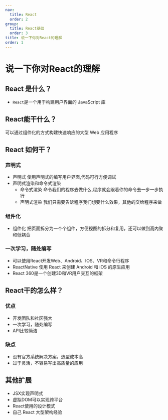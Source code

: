 ```yaml
---
nav:
  title: React
  order: 2
group:
  title: React基础
  order: 3
title: 说一下你对React的理解
order: 1
---
```


# 说一下你对React的理解

## React 是什么？

- `React`是一个用于构建用户界面的 JavaScript 库

## React能干什么？

可以通过组件化的方式构建快速响应的大型 Web 应用程序

## React 如何干？

### 声明式

- 声明式 使用声明式的编写用户界面,代码可行方便调试
- 声明式渲染和命令式渲染
  - 命令式渲染 命令我们的程序去做什么,程序就会跟着你的命令去一步一步执行
  - 声明式渲染 我们只需要告诉程序我们想要什么效果，其他的交给程序来做

### 组件化

- 组件化 把页面拆分为一个个组件，方便视图的拆分和复用，还可以做到高内聚和低耦合

### 一次学习，随处编写

- 可以使用React开发Web、Android、IOS、VR和命令行程序
- ReactNative 使用 React 来创建 Android 和 iOS 的原生应用
- React 360是一个创建3D和VR用户交互的框架

## React干的怎么样？

### 优点

- 开发团队和社区强大
- 一次学习，随处编写
- API比较简洁

### 缺点

- 没有官方系统解决方案，选型成本高
- 过于灵活，不容易写出高质量的应用

## 其他扩展

- JSX实现声明式
- 虚拟DOM可以实现跨平台
- React使用的设计模式
- 自己 React 大型架构经验